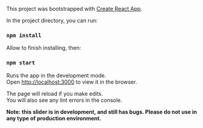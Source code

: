 This project was bootstrapped with [Create React App](https://github.com/facebook/create-react-app).

In the project directory, you can run:

### `npm install`

Allow to finish installing, then:

### `npm start`

Runs the app in the development mode.<br>
Open [http://localhost:3000](http://localhost:3000) to view it in the browser.

The page will reload if you make edits.<br>
You will also see any lint errors in the console.

**Note: this slider is in development, and still has bugs. Please do not use in any type of production environment.**

